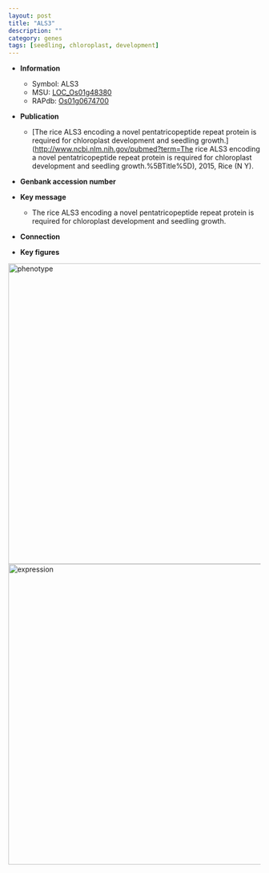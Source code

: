 ```yaml
---
layout: post
title: "ALS3"
description: ""
category: genes
tags: [seedling, chloroplast, development]
---
```


* **Information**  
    + Symbol: ALS3  
    + MSU: [LOC_Os01g48380](http://rice.plantbiology.msu.edu/cgi-bin/ORF_infopage.cgi?orf=LOC_Os01g48380)  
    + RAPdb: [Os01g0674700](http://rapdb.dna.affrc.go.jp/viewer/gbrowse_details/irgsp1?name=Os01g0674700)  

* **Publication**  
    + [The rice ALS3 encoding a novel pentatricopeptide repeat protein is required for chloroplast development and seedling growth.](http://www.ncbi.nlm.nih.gov/pubmed?term=The rice ALS3 encoding a novel pentatricopeptide repeat protein is required for chloroplast development and seedling growth.%5BTitle%5D), 2015, Rice (N Y).

* **Genbank accession number**  

* **Key message**  
    + The rice ALS3 encoding a novel pentatricopeptide repeat protein is required for chloroplast development and seedling growth.

* **Connection**  

* **Key figures**  
<img src="https://funricegenes.github.io/images/ALS3.pheno.png" alt="phenotype"  style="width: 600px;"/>

<img src="https://funricegenes.github.io/images/ALS3.exp.png" alt="expression"  style="width: 600px;"/>


